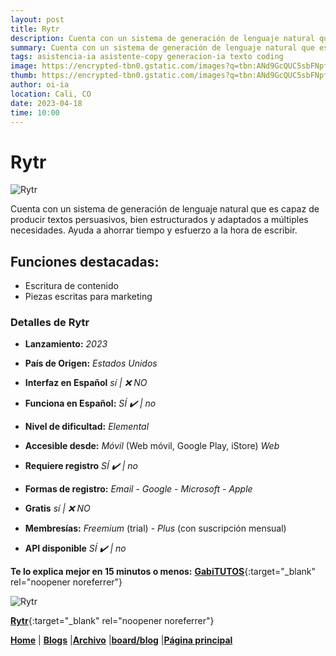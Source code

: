 ```yaml
---
layout: post
title: Rytr
description: Cuenta con un sistema de generación de lenguaje natural que es capaz de producir textos persuasivos, bien estructurados y adaptados a múltiples necesidades.
summary: Cuenta con un sistema de generación de lenguaje natural que es capaz de producir textos persuasivos, bien estructurados y adaptados a múltiples necesidades. Ayuda a ahorrar tiempo y esfuerzo a la hora de escribir.
tags: asistencia-ia asistente-copy generacion-ia texto coding
image: https://encrypted-tbn0.gstatic.com/images?q=tbn:ANd9GcQUC5sbFNpf5EixBWFJWvZZwNBcS-Y7z6Lcpf4t5kGRO7DO0Tpk9IVGdkEzskMPkUZ-mZg&usqp=CAU
thumb: https://encrypted-tbn0.gstatic.com/images?q=tbn:ANd9GcQUC5sbFNpf5EixBWFJWvZZwNBcS-Y7z6Lcpf4t5kGRO7DO0Tpk9IVGdkEzskMPkUZ-mZg&usqp=CAU
author: oi-ia
location: Cali, CO
date: 2023-04-18
time: 10:00
---
```


# Rytr

![Rytr](https://encrypted-tbn0.gstatic.com/images?q=tbn:ANd9GcQUC5sbFNpf5EixBWFJWvZZwNBcS-Y7z6Lcpf4t5kGRO7DO0Tpk9IVGdkEzskMPkUZ-mZg&usqp=CAU)

Cuenta con un sistema de generación de lenguaje natural que es capaz de producir textos persuasivos, bien estructurados y adaptados a múltiples necesidades. Ayuda a ahorrar tiempo y esfuerzo a la hora de escribir.

## Funciones destacadas:

- Escritura de contenido
- Piezas escritas para marketing

### Detalles de Rytr

- **Lanzamiento:**
  _2023_

- **País de Origen:**
  _Estados Unidos_

- **Interfaz en Español**
  _sí | ❌ NO_

- **Funciona en Español:**
  _SÍ ✔️ | no_

- **Nivel de dificultad:**
  _Elemental_

- **Accesible desde:**
  _Móvil_ (Web móvil, Google Play, iStore)
  _Web_

- **Requiere registro**
  _SÍ ✔️ | no_

- **Formas de registro:**
  _Email_ - _Google_ - _Microsoft_ - _Apple_

- **Gratis**
  _sí | ❌ NO_

- **Membresías:**
  _Freemium_ (trial) - _Plus_ (con suscripción mensual)

- **API disponible**
  _SÍ ✔️ | no_

**Te lo explica mejor en 15 minutos o menos:**
[**GabiTUTOS**](https://www.youtube.com/watch?v=m006X7mI0Tw){:target="\_blank" rel="noopener noreferrer"}

![Rytr](https://encrypted-tbn0.gstatic.com/images?q=tbn:ANd9GcQUC5sbFNpf5EixBWFJWvZZwNBcS-Y7z6Lcpf4t5kGRO7DO0Tpk9IVGdkEzskMPkUZ-mZg&usqp=CAU)

[**Rytr**](https://rytr.me/?via=ta-pt&fbclid=IwAR2DSsCMrrEcV_mP1bEJuaXZIl8Eit5xQIU05MXdYob4vzkrzmfiKTllGgA&gclid=CjwKCAjwq4imBhBQEiwA9Nx1BmImocShBOC85BLupPi2juG5TTZAvK6S75qK9uoAgLQ2iMMZoeyddxoCBIgQAvD_BwE){:target="\_blank" rel="noopener noreferrer"}

[**Home**](https://lucfreelance.github.io/board/) | [**Blogs**](https://oportunidadesilimitadas.com/blogs/_site/index.html) |[**Archivo**](https://lucfreelance.github.io/board/archive/) |[**board/blog**](https://lucfreelance.github.io/board/blog/) |[**Página principal**](https://oportunidadesilimitadas.com)
